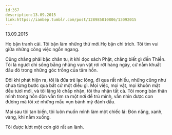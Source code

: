 ```yaml
---
id:357
description:13.09.2015
link:https://iambep.tumblr.com/post/128985010806/13092015
---
```


13.09.2015

Họ bận tranh cãi. Tôi bận làm những thứ mới.Họ bận chỉ trích. Tôi tìm vui
giữa những công việc ngổn ngang.

Cũng chẳng phải bậc chân tu, ít khi đọc sách Phật, chẳng biết gì đến Thiền.
Tôi là người chỉ sống bằng những vụn vặt rơi rớt hàng ngày, cứ nằm khuất
đâu đó trong những góc trống của tâm hồn.

Đôi khi phát hiện ra, tôi là đứa trẻ lạc lõng, đi qua rất nhiều, những cũng
như chưa từng bước qua bất cứ một điều gì. Mọi việc, mọi vật, mọi khuôn
mặt đều tươi mới, và tôi lặng lẽ chấp nhận, tôi thu nhận tất cả. Tôi mong
bản thân mình trong hỗn độn vẫn tìm ra một nơi để trú mình, vẫn nhìn được
con đường mà tôi xé những mẩu vụn bánh mỳ đánh dấu.

Mai sau tôi tan biến, tôi luôn muốn mình làm một chiếc lá: Đón nắng, xanh,
vàng, khi nằm xuống.

Tôi được lướt một cơn gió rất an lành.